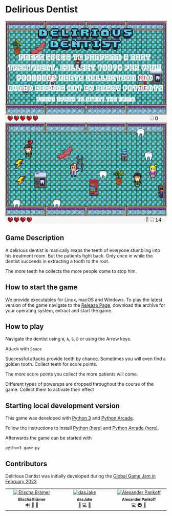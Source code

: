 # Delirious Dentist

![Start Screen Screenshot](https://github.com/ccntrq/delirious-dentist/blob/master/screenshots/delirious-dentist-start-screen.png)
![Ingame Screenshot](https://github.com/ccntrq/delirious-dentist/blob/master/screenshots/delirious-dentist-ingame-screenshot.png)

## Game Description

A delirious dentist is manically reaps the teeth of everyone stumbling into his treatment room.
But the patients fight back. Only once in while the dentist succeeds in extracting a tooth to the root.

The more teeth he collects the more people come to stop him.

## How to start the game

We provide executables for Linux, macOS and Windows. To play the latest version
of the game navigate to the [Release
Page](https://github.com/ccntrq/delirious-dentist/releases/latest), download the
archive for your operating system, extract and start the game.

## How to play

Navigate the dentist using `W`, `A`, `S`, `D` or using the Arrow keys.

Attack with `Space`

Successful attacks provide teeth by chance. Sometimes you will even find a golden tooth.
Collect teeth for score points.

The more score points you collect the more patients will come.

Different types of powerups are dropped throughout the course of the game. Collect them to activate their effect

## Starting local development version

This game was developed with [Python 3](https://www.python.org/) and [Python Arcade](https://api.arcade.academy/en/latest/index.html).

Follow the instructions to install [Python (here)](https://wiki.python.org/moin/BeginnersGuide/Download) and [Python Arcade (here)](https://api.arcade.academy/en/latest/install/index.html).

Afterwards the game can be started with

```
python3 game.py
```

## Contributors

Delirious Dentist was initially developed during the [Global Game Jam in February 2023](https://globalgamejam.org/2023/games/delirious-dentist-5)

<!-- ALL-CONTRIBUTORS-LIST:START - Do not remove or modify this section -->
<!-- prettier-ignore-start -->
<!-- markdownlint-disable -->
<table>
  <tbody>
    <tr>
      <td align="center" valign="top" width="14.28%"><a href="https://github.com/gitlischi"><img src="https://avatars.githubusercontent.com/u/126204457?v=4?s=100" width="100px;" alt="Elischa Brämer"/><br /><sub><b>Elischa Brämer</b></sub></a><br /><a href="#audio-gitlischi" title="Audio">🔊</a> <a href="#design-gitlischi" title="Design">🎨</a> <a href="#ideas-gitlischi" title="Ideas, Planning, & Feedback">🤔</a></td>
      <td align="center" valign="top" width="14.28%"><a href="https://github.com/dasJake"><img src="https://avatars.githubusercontent.com/u/72259780?v=4?s=100" width="100px;" alt="dasJake"/><br /><sub><b>dasJake</b></sub></a><br /><a href="#projectManagement-dasJake" title="Project Management">📆</a> <a href="https://github.com/ccntrq/delirious-dentist/commits?author=dasJake" title="Code">💻</a> <a href="#ideas-dasJake" title="Ideas, Planning, & Feedback">🤔</a></td>
      <td align="center" valign="top" width="14.28%"><a href="https://pankoff.net/"><img src="https://avatars.githubusercontent.com/u/10029853?v=4?s=100" width="100px;" alt="Alexander Pankoff"/><br /><sub><b>Alexander Pankoff</b></sub></a><br /><a href="https://github.com/ccntrq/delirious-dentist/commits?author=ccntrq" title="Code">💻</a>  <a href="#infra-ccntrq" title="Infrastructure (Hosting, Build-Tools, etc)">🚇</a> <a href="#ideas-ccntrq" title="Ideas, Planning, & Feedback">🤔</a></td>
    </tr>
  </tbody>
</table>

<!-- markdownlint-restore -->
<!-- prettier-ignore-end -->

<!-- ALL-CONTRIBUTORS-LIST:END -->
